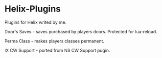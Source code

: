 # Helix-Plugins
Plugins for Helix writed by me.


Door's Saves - saves purchased by players doors. Protected for lua-reload.

Perma Class - makes players classes permanent.

IX CW Support - ported from NS CW Support pugin.
